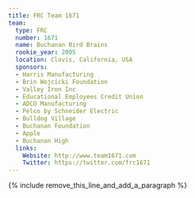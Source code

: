 ```yaml
---
title: FRC Team 1671
team:
  type: FRC
  number: 1671
  name: Buchanan Bird Brains
  rookie_year: 2005
  location: Clovis, California, USA
  sponsors:
  - Harris Manufacturing
  - Brin Wojcicki Foundation
  - Valley Iron Inc
  - Educational Employees Credit Union
  - ADCO Manufacturing
  - Pelco by Schneider Electric
  - Bulldog Village
  - Buchanan Foundation
  - Apple
  - Buchanan High
  links:
    Website: http://www.team1671.com
    Twitter: https://twitter.com/frc1671
---
```


{% include remove_this_line_and_add_a_paragraph %}